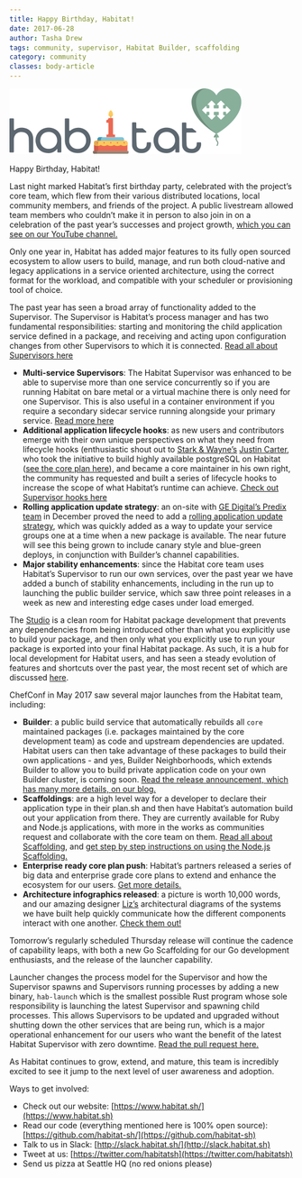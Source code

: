 ```yaml
---
title: Happy Birthday, Habitat!
date: 2017-06-28
author: Tasha Drew
tags: community, supervisor, Habitat Builder, scaffolding
category: community
classes: body-article
---
```


![habitat-birthday-image](media/2017-06-28-Happy-Birthday-Habitat/habitat_birthday_dark.svg)

Happy Birthday, Habitat!

Last night marked Habitat’s first birthday party, celebrated with the project’s core team, which flew from their various distributed locations, local community members, and friends of the project. A public livestream allowed team members who couldn’t make it in person to also join in on a celebration of the past year’s successes and project growth, [which you can see on our YouTube channel.](https://www.youtube.com/channel/UC0wJZeP2dfPZaDUPgvpVpSg)

Only one year in, Habitat has added major features to its fully open sourced ecosystem to allow users to build, manage, and run both cloud-native and legacy applications in a service oriented architecture, using the correct format for the workload, and compatible with your scheduler or provisioning tool of choice.

The past year has seen a broad array of functionality added to the Supervisor. The Supervisor is Habitat’s process manager and has two fundamental responsibilities: starting and monitoring the child application service defined in a package, and receiving and acting upon configuration changes from other Supervisors to which it is connected. [Read all about Supervisors here](/docs/glossary#glossary-supervisor)

  * **Multi-service Supervisors**: The Habitat Supervisor was enhanced to be able to supervise more than one service concurrently so if you are running Habitat on bare metal or a virtual machine there is only need for one Supervisor. This is also useful in a container environment if you require a secondary sidecar service running alongside your primary service. [Read more here](/docs/using-habitat#run-multiple-services-with-one-supervisor)
  * **Additional application lifecycle hooks**: as new users and contributors emerge with their own unique perspectives on what they need from lifecycle hooks (enthusiastic shout out to [Stark & Wayne’s](https://www.starkandwayne.com/) [Justin Carter](https://github.com/bodymindarts), who took the initiative to build highly available postgreSQL on Habitat ([see the core plan here](https://github.com/Habitat-sh/core-plans/tree/master/postgresql)), and became a core maintainer in his own right, the community has requested and built a series of lifecycle hooks to increase the scope of what Habitat’s runtime can achieve. [Check out Supervisor hooks here](/docs/reference#reference-hooks)
  * **Rolling application update strategy**: an on-site with [GE Digital’s Predix team](https://www.ge.com/digital/predix) in December proved the need to add a [rolling application update strategy](/docs/using-habitat#using-updates), which was quickly added as a way to update your service groups one at a time when a new package is available. The near future will see this being grown to include canary style and blue-green deploys, in conjunction with Builder’s channel capabilities.
  * **Major stability enhancements**: since the Habitat core team uses Habitat’s Supervisor to run our own services, over the past year we have added a bunch of stability enhancements, including in the run up to launching the public builder service, which saw three point releases in a week as new and interesting edge cases under load emerged.

The [Studio](/docs/developing-packages#plan-builds) is a clean room for Habitat package development that prevents any dependencies from being introduced other than what you explicitly use to build your package, and then only what you explicitly use to run your package is exported into your final Habitat package. As such, it is a hub for local development for Habitat users, and has seen a steady evolution of features and shortcuts over the past year, the most recent set of which are discussed [here](https://github.com/habitat-sh/habitat/pull/2418).

ChefConf in May 2017 saw several major launches from the Habitat team, including:

  * **Builder**: a public build service that automatically rebuilds all `core` maintained packages (i.e. packages maintained by the core development team) as code and upstream dependencies are updated. Habitat users can then take advantage of these packages to build their own applications - and yes, Builder Neighborhoods, which extends Builder to allow you to build private application code on your own Builder cluster, is coming soon. [Read the release announcement, which has many more details, on our blog.](/blog/2017/05/Builder/)
  * **Scaffoldings**: are a high level way for a developer to declare their application type in their plan.sh and then have Habitat’s automation build out your application from there. They are currently available for Ruby and Node.js applications, with more in the works as communities request and collaborate with the core team on them. [Read all about Scaffolding](/blog/2017/05/Scaffolding/), and
[get step by step instructions on using the Node.js Scaffolding.](/blog/2017/05/Scaffolding-App-From-Scratch/)
  * **Enterprise ready core plan push**: Habitat’s partners released a series of big data and enterprise grade core plans to extend and enhance the ecosystem for our users. [Get more details.](https://blog.chef.io/2017/05/23/enterprise-ready-Habitat-plans-now-available/)
  * **Architecture infographics released**: a picture is worth 10,000 words, and our amazing designer [Liz’s](https://twitter.com/lizchen_uw) architectural diagrams of the systems we have built help quickly communicate how the different components interact with one another. [Check them out!](/docs/reference#infographics)

Tomorrow’s regularly scheduled Thursday release will continue the cadence of capability leaps, with both a new Go Scaffolding for our Go development enthusiasts, and the release of the launcher capability.

Launcher changes the process model for the Supervisor and how the Supervisor spawns and Supervisors running processes by adding a new binary, `hab-launch` which is the smallest possible Rust program whose sole responsibility is launching the latest Supervisor and spawning child processes. This allows Supervisors to be updated and upgraded without shutting down the other services that are being run, which is a major operational enhancement for our users who want the benefit of the latest Habitat Supervisor with zero downtime.  [Read the pull request here.](https://github.com/Habitat-sh/Habitat/pull/2605)

As Habitat continues to grow, extend, and mature, this team is incredibly excited to see it jump to the next level of user awareness and adoption.

Ways to get involved:

  * Check out our website: [https://www.habitat.sh/](https://www.habitat.sh)
  * Read our code (everything mentioned here is 100% open source): [https://github.com/habitat-sh/](https://github.com/habitat-sh)
  * Talk to us in Slack: [http://slack.habitat.sh/](http://slack.habitat.sh)
  * Tweet at us: [https://twitter.com/habitatsh](https://twitter.com/habitatsh)
  * Send us pizza at Seattle HQ (no red onions please)
